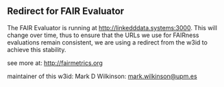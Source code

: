 ## Redirect for FAIR Evaluator

The FAIR Evaluator is running at http://linkedddata.systems:3000.  This 
will change over time, thus to ensure that the URLs we use for FAIRness 
evaluations remain consistent, we are using a redirect
from the w3id to achieve this stability.

see more at:  http://fairmetrics.org

maintainer of this w3id:  Mark D Wilkinson:  mark.wilkinson@upm.es
